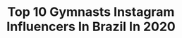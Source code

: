 ---
title: Top 10 Gymnasts Instagram Influencers In Brazil In 2020
description: >-
  Find top gymnasts Instagram influencers in Brazil in 2020. Most popular hashtags: #gymnastics #stayhome #surprise #toquio2021.
platform: Instagram
profiles:
  - username: "dudacarvalho25"
    fullname: >-
      Duda Carvalho
    location: "Brazil"
    followers: 3640
    engagement: 1765
    commentsToLikes: 0.126498
    id: ckaow0oqd6wqf0i78xsbtc53m
    verified: false
    hashtags: "#sabrinasato, #careclub, #nowunited, #cbginatica"
  - username: "paxton_myler"
    fullname: >-
      Paxton Myler
    location: "Brazil"
    followers: 27667
    engagement: 528
    commentsToLikes: 0.027150
    id: ck5cc0xhtgipj0i116sbxfsn5
    verified: false
    hashtags: "#wildlife, #giantsloth, #anwjr, #flyakite"
  - username: "jacquedosanjos_"
    fullname: >-
      Jacqueline Bandeira
    location: "Brazil"
    followers: 10440
    engagement: 388
    commentsToLikes: 0.114659
    id: ck5c9gsv8beou0i11kjchkdoo
    verified: false
    hashtags: "#northcarolina, #londoneye, #saofrancisco, #vaiterpascoasim"
  - username: "natigaudio"
    fullname: >-
      Natália Gaudio
    location: "Brazil"
    followers: 47794
    engagement: 376
    commentsToLikes: 0.020739
    id: ck8tb42uzu6kb0j78u6n332zy
    verified: true
    hashtags: "#wecandoit, #selfie, #healthy, #timebrasil"
  - username: "tutyayilmaz"
    fullname: >-
      Tutya Yilmaz
    location: "Brazil"
    followers: 29356
    engagement: 512
    commentsToLikes: 0.012253
    id: ck5q047s845tq0i11lmzw7s51
    verified: false
    hashtags: "#louisehay, #18mart, #tokyo2021, #pratikpsikoloji"
  - username: "lucas_emelo"
    fullname: >-
      Lucas De Melo
    location: "Brazil"
    followers: 8879
    engagement: 771
    commentsToLikes: 0.021229
    id: ckap35yqp1p6f0i782z43m3ca
    verified: false
    hashtags: "#tbt"
  - username: "jade_barbosa"
    fullname: >-
      Jade Barbosa
    location: "Brazil"
    followers: 720770
    engagement: 198
    commentsToLikes: 0.011561
    id: ck5zu5pgk1qa00i14yjet8hn2
    verified: true
    hashtags: "#tbtfeelings, #stayhome, #doha, #gymmood"
  - username: "luanabarreiraa"
    fullname: >-
      Luana Barreira
    location: "Brazil"
    followers: 3982
    engagement: 1121
    commentsToLikes: 0.069252
    id: ck5zu5nrd1q690i14pqwds2m3
    verified: false
    hashtags: "#stayhome, #gymnasticschallenge, #gymnastics"
  - username: "babidomingos"
    fullname: >-
      Barbara Domingos
    location: "Brazil"
    followers: 18693
    engagement: 709
    commentsToLikes: 0.019592
    id: ck0tz33c4ozk10i19flf69mil
    verified: false
    hashtags: "#ginasticaemcasa, #caixa, #smelj, #top2020"
  - username: "payton_delu"
    fullname: >-
      Payton Delu Myler
    location: "Brazil"
    followers: 33170
    engagement: 636
    commentsToLikes: 0.032048
    id: ck5cc0whvgims0i11wjfmdmli
    verified: false
    hashtags: "#skills, #paytonmylwr, #overcomingfears, #youtuber"
---
